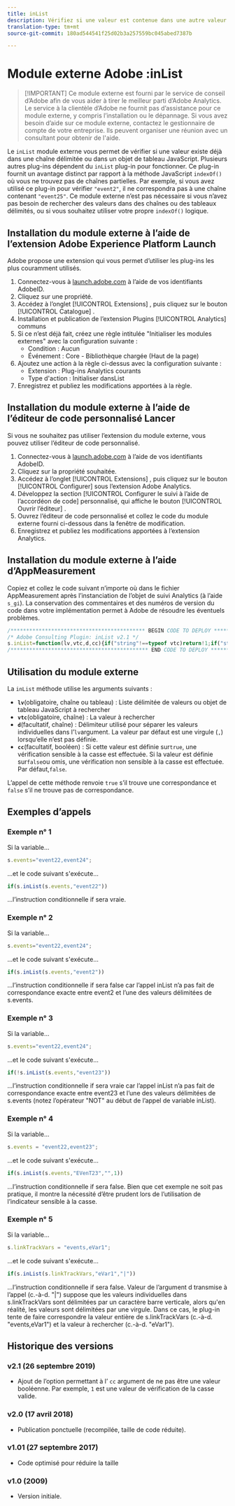 ```yaml
---
title: inList
description: Vérifiez si une valeur est contenue dans une autre valeur délimitée par des caractères.
translation-type: tm+mt
source-git-commit: 180ad544541f25d02b3a257559bc045abed7387b

---
```



# Module externe Adobe :inList

> [!IMPORTANT] Ce module externe est fourni par le service de conseil d’Adobe afin de vous aider à tirer le meilleur parti d’Adobe Analytics. Le service à la clientèle d’Adobe ne fournit pas d’assistance pour ce module externe, y compris l’installation ou le dépannage. Si vous avez besoin d’aide sur ce module externe, contactez le gestionnaire de compte de votre entreprise. Ils peuvent organiser une réunion avec un consultant pour obtenir de l&#39;aide.

Le `inList` module externe vous permet de vérifier si une valeur existe déjà dans une chaîne délimitée ou dans un objet de tableau JavaScript. Plusieurs autres plug-ins dépendent du `inList` plug-in pour fonctionner. Ce plug-in fournit un avantage distinct par rapport à la méthode JavaScript `indexOf()` où vous ne trouvez pas de chaînes partielles. Par exemple, si vous avez utilisé ce plug-in pour vérifier `"event2"`, il ne correspondra pas à une chaîne contenant `"event25"`. Ce module externe n’est pas nécessaire si vous n’avez pas besoin de rechercher des valeurs dans des chaînes ou des tableaux délimités, ou si vous souhaitez utiliser votre propre `indexOf()` logique.

## Installation du module externe à l’aide de l’extension Adobe Experience Platform Launch

Adobe propose une extension qui vous permet d’utiliser les plug-ins les plus couramment utilisés.

1. Connectez-vous à [launch.adobe.com](https://launch.adobe.com) à l’aide de vos identifiants AdobeID.
1. Cliquez sur une propriété.
1. Accédez à l’onglet [!UICONTROL Extensions] , puis cliquez sur le bouton [!UICONTROL Catalogue] .
1. Installation et publication de l’extension Plugins [!UICONTROL Analytics] communs
1. Si ce n’est déjà fait, créez une règle intitulée &quot;Initialiser les modules externes&quot; avec la configuration suivante :
   * Condition : Aucun
   * Événement : Core - Bibliothèque chargée (Haut de la page)
1. Ajoutez une action à la règle ci-dessus avec la configuration suivante :
   * Extension : Plug-ins Analytics courants
   * Type d&#39;action : Initialiser dansList
1. Enregistrez et publiez les modifications apportées à la règle.

## Installation du module externe à l’aide de l’éditeur de code personnalisé Lancer

Si vous ne souhaitez pas utiliser l’extension du module externe, vous pouvez utiliser l’éditeur de code personnalisé.

1. Connectez-vous à [launch.adobe.com](https://launch.adobe.com) à l’aide de vos identifiants AdobeID.
1. Cliquez sur la propriété souhaitée.
1. Accédez à l’onglet [!UICONTROL Extensions] , puis cliquez sur le bouton [!UICONTROL Configurer] sous l’extension Adobe Analytics.
1. Développez la section [!UICONTROL Configurer le suivi à l’aide de l’accordéon de code] personnalisé, qui affiche le bouton [!UICONTROL Ouvrir l’éditeur] .
1. Ouvrez l’éditeur de code personnalisé et collez le code du module externe fourni ci-dessous dans la fenêtre de modification.
1. Enregistrez et publiez les modifications apportées à l’extension Analytics.

## Installation du module externe à l’aide d’AppMeasurement

Copiez et collez le code suivant n’importe où dans le fichier AppMeasurement après l’instanciation de l’objet de suivi Analytics (à l’aide `s_gi`). La conservation des commentaires et des numéros de version du code dans votre implémentation permet à Adobe de résoudre les éventuels problèmes.

```js
/******************************************* BEGIN CODE TO DEPLOY *******************************************/
/* Adobe Consulting Plugin: inList v2.1 */
s.inList=function(lv,vtc,d,cc){if("string"!==typeof vtc)return!1;if("string"===typeof lv)lv=lv.split(d||",");else if("object"!== typeof lv)return!1;d=0;for(var e=lv.length;d<e;d++)if(1==cc&&vtc===lv[d]||vtc.toLowerCase()===lv[d].toLowerCase())return!0;return!1};
/******************************************** END CODE TO DEPLOY ********************************************/
```

## Utilisation du module externe

La `inList` méthode utilise les arguments suivants :

* **`lv`**(obligatoire, chaîne ou tableau) : Liste délimitée de valeurs ou objet de tableau JavaScript à rechercher
* **`vtc`**(obligatoire, chaîne) : La valeur à rechercher
* **`d`**(facultatif, chaîne) : Délimiteur utilisé pour séparer les valeurs individuelles dans l’`lv`argument. La valeur par défaut est une virgule (`,`) lorsqu’elle n’est pas définie.
* **`cc`**(facultatif, booléen) : Si cette valeur est définie sur`true`, une vérification sensible à la casse est effectuée. Si la valeur est définie sur`false`ou omis, une vérification non sensible à la casse est effectuée. Par défaut,`false`.

L’appel de cette méthode renvoie `true` s’il trouve une correspondance et `false` s’il ne trouve pas de correspondance.

## Exemples d’appels

### Exemple n° 1

Si la variable...

```js
s.events="event22,event24";
```

...et le code suivant s&#39;exécute...

```js
if(s.inList(s.events,"event22"))
```

...l’instruction conditionnelle if sera vraie.

### Exemple n° 2

Si la variable...

```js
s.events="event22,event24";
```

...et le code suivant s&#39;exécute...

```js
if(s.inList(s.events,"event2"))
```

...l’instruction conditionnelle if sera false car l’appel inList n’a pas fait de correspondance exacte entre event2 et l’une des valeurs délimitées de s.events.

### Exemple n° 3

Si la variable...

```js
s.events="event22,event24";
```

...et le code suivant s&#39;exécute...

```js
if(!s.inList(s.events,"event23"))
```

...l’instruction conditionnelle if sera vraie car l’appel inList n’a pas fait de correspondance exacte entre event23 et l’une des valeurs délimitées de s.events (notez l’opérateur &quot;NOT&quot; au début de l’appel de variable inList).

### Exemple n° 4

Si la variable...

```js
s.events = "event22,event23";
```

...et le code suivant s&#39;exécute...

```js
if(s.inList(s.events,"EVenT23","",1))
```

...l’instruction conditionnelle if sera false.  Bien que cet exemple ne soit pas pratique, il montre la nécessité d’être prudent lors de l’utilisation de l’indicateur sensible à la casse.

### Exemple n° 5

Si la variable...

```js
s.linkTrackVars = "events,eVar1";
```

...et le code suivant s&#39;exécute...

```js
if(s.inList(s.linkTrackVars,"eVar1","|"))
```

...l’instruction conditionnelle if sera false.  Valeur de l’argument d transmise à l’appel (c.-à-d. &quot;|&quot;) suppose que les valeurs individuelles dans s.linkTrackVars sont délimitées par un caractère barre verticale, alors qu&#39;en réalité, les valeurs sont délimitées par une virgule.  Dans ce cas, le plug-in tente de faire correspondre la valeur entière de s.linkTrackVars (c.-à-d. &quot;events,eVar1&quot;) et la valeur à rechercher (c.-à-d. &quot;eVar1&quot;).

## Historique des versions

### v2.1 (26 septembre 2019)

* Ajout de l’option permettant à l’ `cc` argument de ne pas être une valeur booléenne. Par exemple, `1` est une valeur de vérification de la casse valide.

### v2.0 (17 avril 2018)

* Publication ponctuelle (recompilée, taille de code réduite).

### v1.01 (27 septembre 2017)

* Code optimisé pour réduire la taille

### v1.0 (2009)

* Version initiale.



